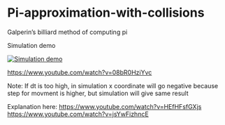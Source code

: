 # Pi-approximation-with-collisions
Galperin’s billiard method of computing pi

Simulation demo


[![Simulation demo](https://img.youtube.com/vi/08bR0HziYvc/0.jpg)](https://www.youtube.com/watch?v=08bR0HziYvc)


https://www.youtube.com/watch?v=08bR0HziYvc


Note:
If dt is too high, in simulation x coordinate will go negative because step for movment is higher, but simulation will give same result


Explanation here:
https://www.youtube.com/watch?v=HEfHFsfGXjs
https://www.youtube.com/watch?v=jsYwFizhncE

